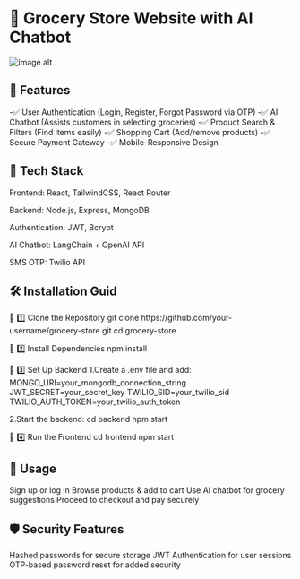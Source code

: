 <h1>🛒 Grocery Store Website with AI Chatbot</h1>

![image alt](https://github.com/riyasah0963/Computer2003/blob/master/Screenshot.jpg?raw=true)


## <h2>🚀 Features</h2>
-✅ User Authentication (Login, Register, Forgot Password via OTP)
-✅ AI Chatbot (Assists customers in selecting groceries)
-✅ Product Search & Filters (Find items easily)
-✅ Shopping Cart (Add/remove products)
-✅ Secure Payment Gateway
-✅ Mobile-Responsive Design

<h2>📌 Tech Stack</h2>
Frontend: React, TailwindCSS, React Router

Backend: Node.js, Express, MongoDB

Authentication: JWT, Bcrypt

AI Chatbot: LangChain + OpenAI API

SMS OTP: Twilio API

<h2>🛠️ Installation Guid</h2>
🔹 1️⃣ Clone the Repository
git clone https://github.com/your-username/grocery-store.git
cd grocery-store

🔹 2️⃣ Install Dependencies
npm install

🔹 3️⃣ Set Up Backend
1.Create a .env file and add:
MONGO_URI=your_mongodb_connection_string
JWT_SECRET=your_secret_key
TWILIO_SID=your_twilio_sid
TWILIO_AUTH_TOKEN=your_twilio_auth_token

2.Start the backend:
cd backend
npm start

🔹 4️⃣ Run the Frontend
cd frontend
npm start

<h2>🎯 Usage</h2>
Sign up or log in
Browse products & add to cart
Use AI chatbot for grocery suggestions
Proceed to checkout and pay securely

<h2>🛡️ Security Features</h2>
Hashed passwords for secure storage
JWT Authentication for user sessions
OTP-based password reset for added security


